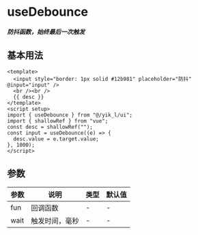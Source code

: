 <!--
 * @Author: 刘岩 15136056318@163.com
 * @Date: 2023-09-06 21:05:17
 * @LastEditors: 刘岩 15136056318@163.com
 * @LastEditTime: 2023-09-09 23:01:47
 * @FilePath: /yik-ui-word/docs/useDebounce_.md
 * @Description:
-->
<script setup>
  import UseDebounce from './comps/UseDebounce.vue'
</script>

# useDebounce

**_防抖函数，始终最后一次触发_**

## 基本用法

<UseDebounce></UseDebounce>

```vue
<template>
  <input style="border: 1px solid #12b981" placeholder="防抖" @input="input" />
  <br /><br />
  {{ desc }}
</template>
<script setup>
import { useDebounce } from "@/yik_l/ui";
import { shallowRef } from "vue";
const desc = shallowRef("");
const input = useDebounce((e) => {
  desc.value = e.target.value;
}, 1000);
</script>
```

## 参数

| **参数** | **说明**       | **类型** | **默认值** |
| -------- | -------------- | -------- | ---------- |
| fun      | 回调函数       | -        | -          |
| wait     | 触发时间，毫秒 | -        | -          |
